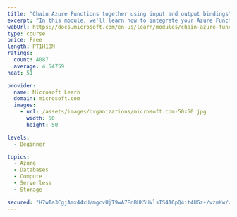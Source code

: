 ```yaml
---
title: "Chain Azure Functions together using input and output bindings"
excerpt: "In this module, we'll learn how to integrate your Azure Function with various data sources by using bindings."
webUrl: https://docs.microsoft.com/en-us/learn/modules/chain-azure-functions-data-using-bindings/
type: course
price: Free
length: PT1H10M
ratings:
  count: 4087
  average: 4.54759
heat: 51

provider:
  name: Microsoft Learn
  domain: microsoft.com
  images:
    - url: /assets/images/organizations/microsoft.com-50x50.jpg
      width: 50
      height: 50

levels:
  - Beginner

topics:
  - Azure
  - Databases
  - Compute
  - Serverless
  - Storage

secured: "H7wIa3CgjAmx44xU/mgcvUjT9wA7EnBUK5UVlsIS416pQ4it4UGz+/vzmKw/wuYj6t3OXCR4SgBl/M4V/7cZyYXYptJ3U3hCAkeE2G18lRYTB6VVcAJSFLHPGGYQdaeP+Q6HG4zJvfPKX8kL3aTzDp81cdBaZbG8syzQNJY4wKJXpH01M80XZsuz00uRWG3Q8zgiACCa2z94H0oh3RYcdn1zXECoeqeDakQrEXYUBCgRUfjF3bkCdyg+nh+QFYgj6Rb9tL5+voMzq+7A7qXzUwlMW4i6HKe9NeU9xcGoiNbdfEaDpyka2TEmuWPQ5fH8KB4stg3kXSBA+6ac22OyYX5RmF0GKIBcqzL7ai4HVUA5fnYVwFd5r/IW43QQCMh+q3RhYuD8myHucVwwLVl6mVnTFnUkhsRJXY8xzRhND/0=;LBRQNcSNtu1UgOF7Yn5Jbg=="
---
```


